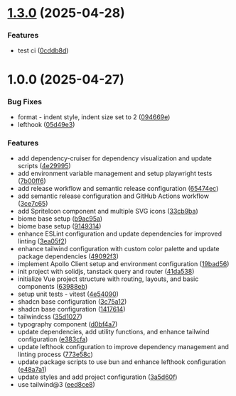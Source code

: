 # [1.3.0](https://github.com/rrostyslav/project-A-frontend/compare/v1.2.0...v1.3.0) (2025-04-28)


### Features

* test ci ([0cddb8d](https://github.com/rrostyslav/project-A-frontend/commit/0cddb8d3bded99e5f2ec670070f43c9dcb06fa0b))

# 1.0.0 (2025-04-27)


### Bug Fixes

* format - indent style, indent size set to 2 ([094669e](https://github.com/rrostyslav/project-A-frontend/commit/094669ea6100acadea07c728b4fc98b82fd6d0c4))
* lefthook ([05d49e3](https://github.com/rrostyslav/project-A-frontend/commit/05d49e392b34dc1d7fd0d5331a4a54ec6900c9d4))


### Features

* add dependency-cruiser for dependency visualization and update scripts ([4e29995](https://github.com/rrostyslav/project-A-frontend/commit/4e299950be45c421c3637db79136194f7869b8b8))
* add environment variable management and setup playwright tests ([7b00ff6](https://github.com/rrostyslav/project-A-frontend/commit/7b00ff6b8a9a9cdffb5a239dff2a8a306f95c09e))
* add release workflow and semantic release configuration ([65474ec](https://github.com/rrostyslav/project-A-frontend/commit/65474ec68f79cc4bc1c21045c1d1d3d2be8f1b04))
* add semantic release configuration and GitHub Actions workflow ([3ce7c65](https://github.com/rrostyslav/project-A-frontend/commit/3ce7c65e70d2d5a05eb31c7a9047d086ce6abcab))
* add SpriteIcon component and multiple SVG icons ([33cb9ba](https://github.com/rrostyslav/project-A-frontend/commit/33cb9baaaec56506a18fe7393870b4fec51f3b39))
* biome base setup ([b9ac95a](https://github.com/rrostyslav/project-A-frontend/commit/b9ac95a7a01feeee7266cbf0193cc69aa65dad17))
* biome base setup ([9149314](https://github.com/rrostyslav/project-A-frontend/commit/91493143e590e95d2c916a8ed1510d37cf78f18a))
* enhance ESLint configuration and update dependencies for improved linting ([3ea05f2](https://github.com/rrostyslav/project-A-frontend/commit/3ea05f21bd319b566fd749b2af9db5a9d424a46f))
* enhance tailwind configuration with custom color palette and update package dependencies ([49092f3](https://github.com/rrostyslav/project-A-frontend/commit/49092f3321f9f48803cd7f9a44b91500ad5bb926))
* implement Apollo Client setup and environment configuration ([19bad56](https://github.com/rrostyslav/project-A-frontend/commit/19bad561317c21258692ac29027653e7f61bab90))
* init project with solidjs, tanstack query and router ([41da538](https://github.com/rrostyslav/project-A-frontend/commit/41da538967431df3d96b7ad3ce507dd0a910a892))
* initialize Vue project structure with routing, layouts, and basic components ([63988eb](https://github.com/rrostyslav/project-A-frontend/commit/63988ebb9a4d3e0da6f3e3a341c62194850462f1))
* setup unit tests - vitest ([4e54090](https://github.com/rrostyslav/project-A-frontend/commit/4e54090c7fae5e566ea47601c58e1f0a76144ea1))
* shadcn base configuration ([3c75a12](https://github.com/rrostyslav/project-A-frontend/commit/3c75a12426bca06d4b02ee89f078bea108bac65e))
* shadcn base configuration ([1417614](https://github.com/rrostyslav/project-A-frontend/commit/14176145c3712c4062b86de4e489e9d4a60dc0ea))
* tailwindcss ([35d1027](https://github.com/rrostyslav/project-A-frontend/commit/35d102762fa307570037291c0085446b144e8f43))
* typography component ([d0bf4a7](https://github.com/rrostyslav/project-A-frontend/commit/d0bf4a70e511ac9ffac7f7a8fe5cd5b5a32a0448))
* update dependencies, add utility functions, and enhance tailwind configuration ([e383cfa](https://github.com/rrostyslav/project-A-frontend/commit/e383cfae4c04898d07f7547ba95d56333055148c))
* update lefthook configuration to improve dependency management and linting process ([773e58c](https://github.com/rrostyslav/project-A-frontend/commit/773e58c0ae45b3b91a9c37d1f8c8913b31069d97))
* update package scripts to use bun and enhance lefthook configuration ([e48a7a1](https://github.com/rrostyslav/project-A-frontend/commit/e48a7a13f22cdb26c4eecc4d28af4f305c75d783))
* update styles and add project configuration ([3a5d60f](https://github.com/rrostyslav/project-A-frontend/commit/3a5d60f1449c64d0ac4decf59e334ce95ed887c6))
* use tailwind@3 ([eed8ce8](https://github.com/rrostyslav/project-A-frontend/commit/eed8ce8752e212060a6761393900e36022017ba5))
